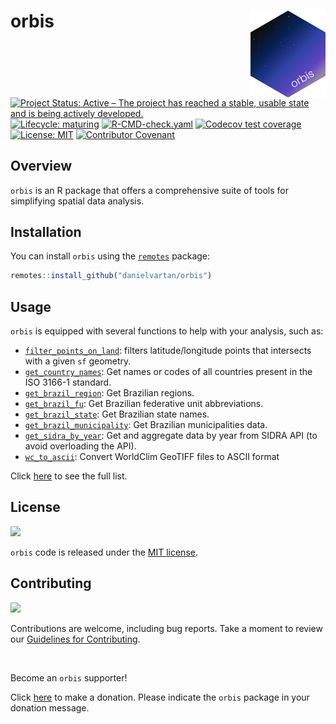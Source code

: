# orbis <a href = "https://danielvartan.github.io/brandr/"><img src = "man/figures/logo.png" align="right" width="120" /></a>

<!-- quarto render -->

<!-- badges: start -->
[![Project Status: Active – The project has reached a stable, usable
state and is being actively
developed.](https://img.shields.io/badge/Repo%20Status-Active-10D810.svg)](https://www.repostatus.org/#active)
[![Lifecycle:
maturing](https://img.shields.io/badge/lifecycle-maturing-blue.svg)](https://lifecycle.r-lib.org/articles/stages.html#maturing)
[![R-CMD-check.yaml](https://github.com/danielvartan/orbis/actions/workflows/check-standard.yaml/badge.svg)](https://github.com/danielvartan/orbis/actions/workflows/check-standard.yaml)
[![Codecov test
coverage](https://codecov.io/gh/danielvartan/orbis/branch/main/graph/badge.svg)](https://app.codecov.io/gh/danielvartan/orbis?branch=main)
[![License:
MIT](https://img.shields.io/badge/License-MIT-10D810.svg)](https://choosealicense.com/licenses/mit/)
[![Contributor
Covenant](https://img.shields.io/badge/Contributor%20Covenant-2.1-4baaaa.svg)](https://www.contributor-covenant.org/version/2/1/code_of_conduct/)
<!-- badges: end -->

## Overview

`orbis` is an R package that offers a comprehensive suite of tools for
simplifying spatial data analysis.

## Installation

You can install `orbis` using the
[`remotes`](https://github.com/r-lib/remotes) package:

``` r
remotes::install_github("danielvartan/orbis")
```

## Usage

`orbis` is equipped with several functions to help with your analysis,
such as:

- [`filter_points_on_land`](https://danielvartan.github.io/orbis/reference/filter_points_on_land.html):
  filters latitude/longitude points that intersects with a given `sf`
  geometry.
- [`get_country_names`](https://danielvartan.github.io/orbis/reference/get_country_names.html):
  Get names or codes of all countries present in the ISO 3166-1
  standard.
- [`get_brazil_region`](https://danielvartan.github.io/orbis/reference/get_brazil_region.html):
  Get Brazilian regions.
- [`get_brazil_fu`](https://danielvartan.github.io/orbis/reference/get_brazil_fu.html):
  Get Brazilian federative unit abbreviations.
- [`get_brazil_state`](https://danielvartan.github.io/orbis/reference/get_brazil_state.html):
  Get Brazilian state names.
- [`get_brazil_municipality`](https://danielvartan.github.io/orbis/reference/get_brazil_municipality.html):
  Get Brazilian municipalities data.
- [`get_sidra_by_year`](https://danielvartan.github.io/orbis/reference/get_sidra_by_year.html):
  Get and aggregate data by year from SIDRA API (to avoid overloading
  the API).
- [`wc_to_ascii`](https://danielvartan.github.io/orbis/reference/wc_to_ascii.html):
  Convert WorldClim GeoTIFF files to ASCII format

Click [here](https://danielvartan.github.io/orbis/) to see the full
list.

## License

[![](https://img.shields.io/badge/License-MIT-10D810.svg)](https://choosealicense.com/licenses/mit/)

`orbis` code is released under the [MIT
license](https://opensource.org/license/mit).

## Contributing

[![](https://img.shields.io/badge/Contributor%20Covenant-2.1-4baaaa.svg)](https://www.contributor-covenant.org/version/2/1/code_of_conduct/)

Contributions are welcome, including bug reports. Take a moment to
review our [Guidelines for
Contributing](https://danielvartan.github.io/orbis/CONTRIBUTING.html).

<br>

Become an `orbis` supporter!

Click [here](https://github.com/sponsors/danielvartan) to make a
donation. Please indicate the `orbis` package in your donation message.
